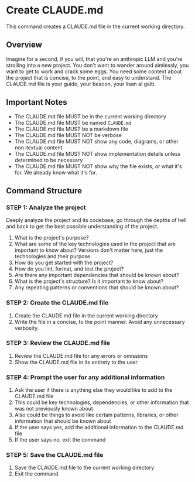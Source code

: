 # Create CLAUDE.md

This command creates a CLAUDE.md file in the current working directory.

## Overview

Imagine for a second, if you will, that you're an anthropic LLM and you're strolling into a new project. You don't want to wander around aimlessly, you want to get to work and crack some eggs. You need some context about the project that is concise, to the point, and easy to understand. The CLAUDE.md file is your guide, your beacon, your lisan al gaib.

## Important Notes

- The CLAUDE.md file MUST be in the current working directory
- The CLAUDE.md file MUST be named `CLAUDE.md`
- The CLAUDE.md file MUST be a markdown file
- The CLAUDE.md file MUST NOT be verbose
- The CLAUDE.md file MUST NOT show any code, diagrams, or other non-textual content
- The CLAUDE.md file MUST NOT show implementation details unless determined to be necessary
- The CLAUDE.md file MUST NOT show why the file exists, or what it's for. We already know what it's for.

## Command Structure

### STEP 1: Analyze the project

Deeply analyze the project and its codebase, go through the depths of hell and back to get the best possible understanding of the project.

1. What is the project's purpose?
2. What are some of the key technologies used in the project that are important to know about? Versions don't matter here, just the technologies and their purpose.
3. How do you get started with the project?
4. How do you lint, format, and test the project?
5. Are there any important dependencies that should be known about?
6. What is the project's structure? Is it important to know about?
7. Any repeating patterns or conventions that should be known about?

### STEP 2: Create the CLAUDE.md file

1. Create the CLAUDE.md file in the current working directory
2. Write the file in a concise, to the point manner. Avoid any unnecessary verbosity.

### STEP 3: Review the CLAUDE.md file

1. Review the CLAUDE.md file for any errors or omissions
2. Show the CLAUDE.md file in its entirety to the user

### STEP 4: Prompt the user for any additional information

1. Ask the user if there is anything else they would like to add to the CLAUDE.md file
  1. This could be key technologies, dependencies, or other information that was not previously known about
  2. Also could be things to avoid like certain patterns, libraries, or other information that should be known about
2. If the user says yes, add the additional information to the CLAUDE.md file
3. If the user says no, exit the command

### STEP 5: Save the CLAUDE.md file

1. Save the CLAUDE.md file to the current working directory
2. Exit the command
